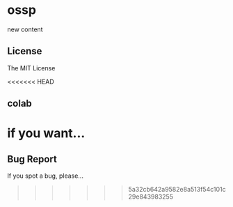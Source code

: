# ossp
new content

## License

The MIT License

<<<<<<< HEAD
## colab

if you want...
=======
## Bug Report

If you spot a bug, please...
>>>>>>> 5a32cb642a9582e8a513f54c101c29e843983255
